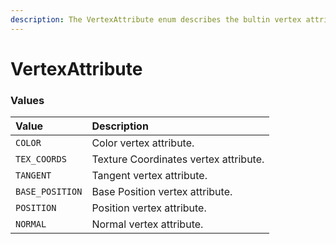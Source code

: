 ```yaml
---
description: The VertexAttribute enum describes the bultin vertex attributes.
---
```


# VertexAttribute

### Values <a id="values"></a>

| Value | Description |
| :--- | :--- |
| `COLOR` | Color vertex attribute. |
| `TEX_COORDS` | Texture Coordinates vertex attribute. |
| `TANGENT` | Tangent vertex attribute. |
| `BASE_POSITION` | Base Position vertex attribute. |
| `POSITION` | Position vertex attribute. |
| `NORMAL` | Normal vertex attribute. |

